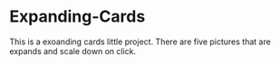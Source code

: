 # Expanding-Cards

This is a exoanding cards little project. There are five pictures that are expands and scale down on click.
